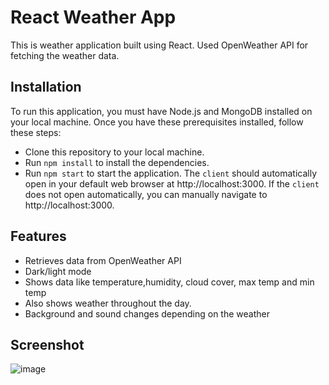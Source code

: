 
# React Weather App

This is weather application built using React. Used OpenWeather API for fetching the weather data.

## Installation

To run this application, you must have Node.js and MongoDB installed on your local machine. Once you have these prerequisites installed, follow these steps:

 - Clone this repository to your local machine.
 - Run `npm install` to install the dependencies.
 - Run `npm start` to start the application.
 The `client` should automatically open in your default web browser at http://localhost:3000. If the `client` does not open automatically, you can manually navigate to http://localhost:3000.
    
## Features

- Retrieves data from OpenWeather API
- Dark/light mode
- Shows data like temperature,humidity, cloud cover, max temp and min temp
- Also shows weather throughout the day.
- Background and sound changes depending on the weather


## Screenshot
![image](https://github.com/hrithik4201/weatherApp/assets/70754092/ae9e71fe-7456-47a4-93fd-a8b60724de42)
